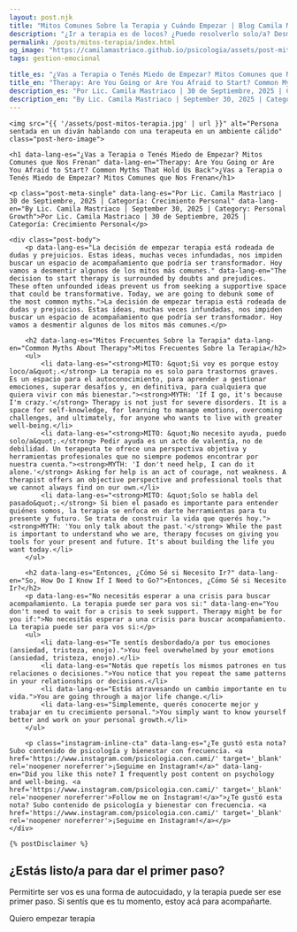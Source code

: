 ```yaml
---
layout: post.njk
title: "Mitos Comunes Sobre la Terapia y Cuándo Empezar | Blog Camila Mastriaco"
description: "¿Ir a terapia es de locos? ¿Puedo resolverlo solo/a? Desmentimos los mitos más comunes que te impiden buscar ayuda y te contamos cómo saber si necesitás empezar."
permalink: /posts/mitos-terapia/index.html
og_image: "https://camilamastriaco.github.io/psicologia/assets/post-mitos-terapia.jpg"
tags: gestion-emocional

title_es: "¿Vas a Terapia o Tenés Miedo de Empezar? Mitos Comunes que Nos Frenan"
title_en: "Therapy: Are You Going or Are You Afraid to Start? Common Myths That Hold Us Back"
description_es: "Por Lic. Camila Mastriaco | 30 de Septiembre, 2025 | Categoría: Crecimiento Personal"
description_en: "By Lic. Camila Mastriaco | September 30, 2025 | Category: Personal Growth"
---
```





    <img src="{{ '/assets/post-mitos-terapia.jpg' | url }}" alt="Persona sentada en un diván hablando con una terapeuta en un ambiente cálido" class="post-hero-image">
    
    <h1 data-lang-es="¿Vas a Terapia o Tenés Miedo de Empezar? Mitos Comunes que Nos Frenan" data-lang-en="Therapy: Are You Going or Are You Afraid to Start? Common Myths That Hold Us Back">¿Vas a Terapia o Tenés Miedo de Empezar? Mitos Comunes que Nos Frenan</h1>
<div id="share-buttons-container"></div>

    <p class="post-meta-single" data-lang-es="Por Lic. Camila Mastriaco | 30 de Septiembre, 2025 | Categoría: Crecimiento Personal" data-lang-en="By Lic. Camila Mastriaco | September 30, 2025 | Category: Personal Growth">Por Lic. Camila Mastriaco | 30 de Septiembre, 2025 | Categoría: Crecimiento Personal</p>
    
    <div class="post-body">
        <p data-lang-es="La decisión de empezar terapia está rodeada de dudas y prejuicios. Estas ideas, muchas veces infundadas, nos impiden buscar un espacio de acompañamiento que podría ser transformador. Hoy vamos a desmentir algunos de los mitos más comunes." data-lang-en="The decision to start therapy is surrounded by doubts and prejudices. These often unfounded ideas prevent us from seeking a supportive space that could be transformative. Today, we are going to debunk some of the most common myths.">La decisión de empezar terapia está rodeada de dudas y prejuicios. Estas ideas, muchas veces infundadas, nos impiden buscar un espacio de acompañamiento que podría ser transformador. Hoy vamos a desmentir algunos de los mitos más comunes.</p>

        <h2 data-lang-es="Mitos Frecuentes Sobre la Terapia" data-lang-en="Common Myths About Therapy">Mitos Frecuentes Sobre la Terapia</h2>
        <ul>
            <li data-lang-es="<strong>MITO: &quot;Si voy es porque estoy loco/a&quot;.</strong> La terapia no es solo para trastornos graves. Es un espacio para el autoconocimiento, para aprender a gestionar emociones, superar desafíos y, en definitiva, para cualquiera que quiera vivir con más bienestar."><strong>MYTH: 'If I go, it's because I'm crazy.'</strong> Therapy is not just for severe disorders. It is a space for self-knowledge, for learning to manage emotions, overcoming challenges, and ultimately, for anyone who wants to live with greater well-being.</li>
            <li data-lang-es="<strong>MITO: &quot;No necesito ayuda, puedo solo/a&quot;.</strong> Pedir ayuda es un acto de valentía, no de debilidad. Un terapeuta te ofrece una perspectiva objetiva y herramientas profesionales que no siempre podemos encontrar por nuestra cuenta."><strong>MYTH: 'I don't need help, I can do it alone.'</strong> Asking for help is an act of courage, not weakness. A therapist offers an objective perspective and professional tools that we cannot always find on our own.</li>
            <li data-lang-es="<strong>MITO: &quot;Solo se habla del pasado&quot;.</strong> Si bien el pasado es importante para entender quiénes somos, la terapia se enfoca en darte herramientas para tu presente y futuro. Se trata de construir la vida que querés hoy."><strong>MYTH: 'You only talk about the past.'</strong> While the past is important to understand who we are, therapy focuses on giving you tools for your present and future. It's about building the life you want today.</li>
        </ul>

        <h2 data-lang-es="Entonces, ¿Cómo Sé si Necesito Ir?" data-lang-en="So, How Do I Know If I Need to Go?">Entonces, ¿Cómo Sé si Necesito Ir?</h2>
        <p data-lang-es="No necesitás esperar a una crisis para buscar acompañamiento. La terapia puede ser para vos si:" data-lang-en="You don't need to wait for a crisis to seek support. Therapy might be for you if:">No necesitás esperar a una crisis para buscar acompañamiento. La terapia puede ser para vos si:</p>
        <ul>
            <li data-lang-es="Te sentís desbordado/a por tus emociones (ansiedad, tristeza, enojo).">You feel overwhelmed by your emotions (ansiedad, tristeza, enojo).</li>
            <li data-lang-es="Notás que repetís los mismos patrones en tus relaciones o decisiones.">You notice that you repeat the same patterns in your relationships or decisions.</li>
            <li data-lang-es="Estás atravesando un cambio importante en tu vida.">You are going through a major life change.</li>
            <li data-lang-es="Simplemente, querés conocerte mejor y trabajar en tu crecimiento personal.">You simply want to know yourself better and work on your personal growth.</li>
        </ul>
        
        <p class="instagram-inline-cta" data-lang-es="¿Te gustó esta nota? Subo contenido de psicología y bienestar con frecuencia. <a href='https://www.instagram.com/psicologia.con.cami/' target='_blank' rel='noopener noreferrer'>¡Seguime en Instagram!</a>" data-lang-en="Did you like this note? I frequently post content on psychology and well-being. <a href='https://www.instagram.com/psicologia.con.cami/' target='_blank' rel='noopener noreferrer'>Follow me on Instagram!</a>">¿Te gustó esta nota? Subo contenido de psicología y bienestar con frecuencia. <a href='https://www.instagram.com/psicologia.con.cami/' target='_blank' rel='noopener noreferrer'>¡Seguime en Instagram!</a></p>
    </div>
    
    {% postDisclaimer %}

<section id="cta-post" class="no-padding-bottom" class="animate-on-scroll">
        <h2 data-lang-es="¿Estás listo/a para dar el primer paso?" data-lang-en="Are you ready to take the first step?">¿Estás listo/a para dar el primer paso?</h2>
        <p data-lang-es="Permitirte ser vos es una forma de autocuidado, y la terapia puede ser ese primer paso. Si sentís que es tu momento, estoy acá para acompañarte." data-lang-en="Allowing yourself to be you is a form of self-care, and therapy can be that first step. If you feel it's your time, I'm here to support you.">Permitirte ser vos es una forma de autocuidado, y la terapia puede ser ese primer paso. Si sentís que es tu momento, estoy acá para acompañarte.</p>
        <a 
            class="btn whatsapp-trigger" 
            data-location="post_mitos_terapia_cta" 
            target="_blank" 
            rel="noopener noreferrer" 
            data-lang-es="Quiero empezar terapia" 
            data-lang-en="I want to start therapy" 
            data-whatsapp-es="Hola Camila, leí tu nota sobre los mitos de la terapia y quisiera consultarte para empezar." 
            data-whatsapp-en="Hi Camila, I read your note about therapy myths and I'd like to ask about starting sessions." 
        >Quiero empezar terapia</a>
    </section>
